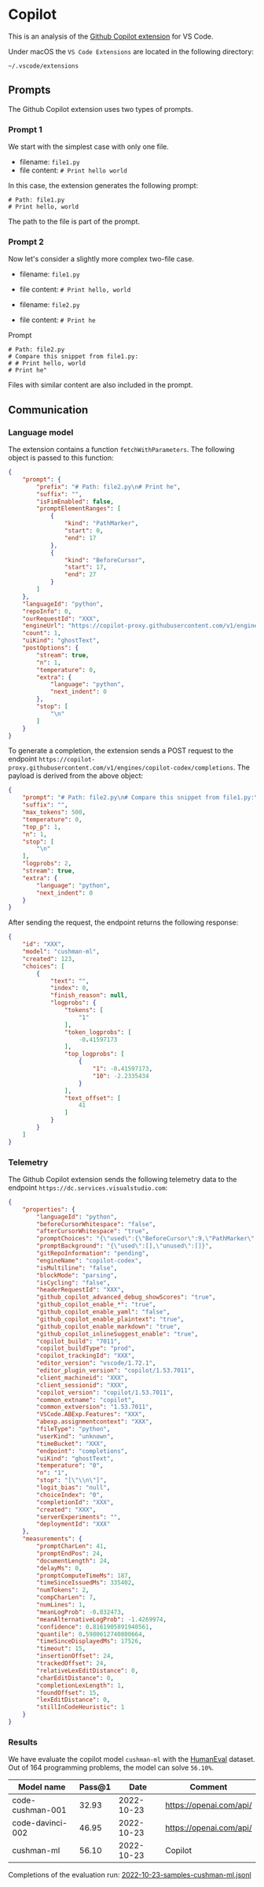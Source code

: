 # Copilot 

This is an analysis of the [Github Copilot extension](https://github.com/features/copilot) for VS Code.

Under macOS the `VS Code Extensions` are located in the following directory:
```
~/.vscode/extensions
```

## Prompts
The Github Copilot extension uses two types of prompts.
### Prompt 1
We start with the simplest case with only one file.

* filename: `file1.py`  
* file content: `# Print hello world`

In this case, the extension generates the following prompt:
```
# Path: file1.py
# Print hello, world
```
The path to the file is part of the prompt.

### Prompt 2
Now let's consider a slightly more complex two-file case.

* filename: `file1.py`  
* file content: `# Print hello, world`

* filename: `file2.py`
* file content: `# Print he`

Prompt
```
# Path: file2.py
# Compare this snippet from file1.py:
# # Print hello, world
# Print he"
```
Files with similar content are also included in the prompt.

## Communication
### Language model
The extension contains a function `fetchWithParameters`. The following object is passed to this function:
``` Json
{
    "prompt": {
        "prefix": "# Path: file2.py\n# Print he",
        "suffix": "",
        "isFimEnabled": false,
        "promptElementRanges": [
            {
                "kind": "PathMarker",
                "start": 0,
                "end": 17
            },
            {
                "kind": "BeforeCursor",
                "start": 17,
                "end": 27
            }
        ]
    },
    "languageId": "python",
    "repoInfo": 0,
    "ourRequestId": "XXX",
    "engineUrl": "https://copilot-proxy.githubusercontent.com/v1/engines/copilot-codex",
    "count": 1,
    "uiKind": "ghostText",
    "postOptions": {
        "stream": true,
        "n": 1,
        "temperature": 0,
        "extra": {
            "language": "python",
            "next_indent": 0
        },
        "stop": [
            "\n"
        ]
    }
}
```

To generate a completion, the extension sends a POST request to the endpoint `https://copilot-proxy.githubusercontent.com/v1/engines/copilot-codex/completions`. The payload is derived from the above object:
``` Json
{
    "prompt": "# Path: file2.py\n# Compare this snippet from file1.py:\n# # Print hello, world\n# Print he",
    "suffix": "",
    "max_tokens": 500,
    "temperature": 0,
    "top_p": 1,
    "n": 1,
    "stop": [
        "\n"
    ],
    "logprobs": 2,
    "stream": true,
    "extra": {
        "language": "python",
        "next_indent": 0
    }
}
```

After sending the request, the endpoint returns the following response:
```Json
{
    "id": "XXX",
    "model": "cushman-ml",
    "created": 123,
    "choices": [
        {
            "text": "",
            "index": 0,
            "finish_reason": null,
            "logprobs": {
                "tokens": [
                    "1"
                ],
                "token_logprobs": [
                    -0.41597173
                ],
                "top_logprobs": [
                    {
                        "1": -0.41597173,
                        "10": -2.2335434
                    }
                ],
                "text_offset": [
                    41
                ]
            }
        }
    ]
}
```
### Telemetry
The Github Copilot extension sends the following telemetry data to the endpoint `https://dc.services.visualstudio.com`:
```Json
{
    "properties": {
        "languageId": "python",
        "beforeCursorWhitespace": "false",
        "afterCursorWhitespace": "true",
        "promptChoices": "{\"used\":{\"BeforeCursor\":9,\"PathMarker\":8},\"unused\":{\"LanguageMarker\":10}}",
        "promptBackground": "{\"used\":[],\"unused\":[]}",
        "gitRepoInformation": "pending",
        "engineName": "copilot-codex",
        "isMultiline": "false",
        "blockMode": "parsing",
        "isCycling": "false",
        "headerRequestId": "XXX",
        "github_copilot_advanced_debug_showScores": "true",
        "github_copilot_enable_*": "true",
        "github_copilot_enable_yaml": "false",
        "github_copilot_enable_plaintext": "true",
        "github_copilot_enable_markdown": "true",
        "github_copilot_inlineSuggest_enable": "true",
        "copilot_build": "7011",
        "copilot_buildType": "prod",
        "copilot_trackingId": "XXX",
        "editor_version": "vscode/1.72.1",
        "editor_plugin_version": "copilot/1.53.7011",
        "client_machineid": "XXX",
        "client_sessionid": "XXX",
        "copilot_version": "copilot/1.53.7011",
        "common_extname": "copilot",
        "common_extversion": "1.53.7011",
        "VSCode.ABExp.Features": "XXX",
        "abexp.assignmentcontext": "XXX",
        "fileType": "python",
        "userKind": "unknown",
        "timeBucket": "XXX",
        "endpoint": "completions",
        "uiKind": "ghostText",
        "temperature": "0",
        "n": "1",
        "stop": "[\"\\n\"]",
        "logit_bias": "null",
        "choiceIndex": "0",
        "completionId": "XXX",
        "created": "XXX",
        "serverExperiments": "",
        "deploymentId": "XXX"
    },
    "measurements": {
        "promptCharLen": 41,
        "promptEndPos": 24,
        "documentLength": 24,
        "delayMs": 0,
        "promptComputeTimeMs": 187,
        "timeSinceIssuedMs": 335402,
        "numTokens": 2,
        "compCharLen": 7,
        "numLines": 1,
        "meanLogProb": -0.832473,
        "meanAlternativeLogProb": -1.4269974,
        "confidence": 0.8161905891940561,
        "quantile": 0.5980612740800664,
        "timeSinceDisplayedMs": 17526,
        "timeout": 15,
        "insertionOffset": 24,
        "trackedOffset": 24,
        "relativeLexEditDistance": 0,
        "charEditDistance": 0,
        "completionLexLength": 1,
        "foundOffset": 15,
        "lexEditDistance": 0,
        "stillInCodeHeuristic": 1
    }
}
```
### Results
We have evaluate the copilot model `cushman-ml` with the [HumanEval](https://github.com/openai/human-eval) dataset. Out of 164 programming problems, the model can solve `56.10%`.

| Model name | Pass@1 | Date | Comment
| - | - | - | - |
| code-cushman-001 | 32.93 | 2022-10-23 | https://openai.com/api/
| code-davinci-002 | 46.95 | 2022-10-23 | https://openai.com/api/
| cushman-ml | 56.10 | 2022-10-23 | Copilot


Completions of the evaluation run: [2022-10-23-samples-cushman-ml.jsonl](2022-10-23-samples-cushman-ml.jsonl)